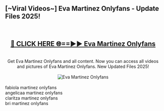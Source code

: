 <h2>[~Viral Videos~] Eva Martinez Onlyfans - Update Files 2025!</h2>
<br>
<div align="center">
<h2><a href="https://betterlinks.top/A2PfLJ" rel="nofollow">🔴 CLICK HERE 🌐==►► Eva Martinez Onlyfans</a></h2>
<br>
Get Eva Martinez Onlyfans and all content. Now you can access all videos and pictures of Eva Martinez Onlyfans. New Updated Files 2025!
<br>
<br>
<a href="https://betterlinks.top/A2PfLJ" rel="nofollow" data-target="animated-image.originalLink"><img src="https://i.ibb.co.com/WyWwxjT/player-gif2.gif" alt="Eva Martinez Onlyfans" style="max-width: 100%; display: inline-block;" data-target="animated-image.originalImage"></a>
</div>
<br>
fabiola martinez onlyfans<br>
angelicaa martinez onlyfans<br>
claritza martinez onlyfans<br>
bri martinez onlyfans